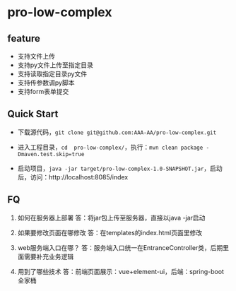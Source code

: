 # pro-low-complex

## feature

- 支持文件上传
- 支持py文件上传至指定目录
- 支持读取指定目录py文件
- 支持传参数调py脚本
- 支持form表单提交

## Quick Start

- 下载源代码，`git clone git@github.com:AAA-AA/pro-low-complex.git`

- 进入工程目录，`cd  pro-low-complex/`，执行：`mvn clean package -Dmaven.test.skip=true`

- 启动项目，`java -jar target/pro-low-complex-1.0-SNAPSHOT.jar`，启动后，访问：http://localhost:8085/index

## FQ

1. 如何在服务器上部署
答：将jar包上传至服务器，直接以java -jar启动

2. 如果要修改页面在哪修改
答：在templates的index.html页面里修改

3. web服务端入口在哪？
答：服务端入口统一在EntranceController类，后期里面需要补充业务逻辑

4. 用到了哪些技术
答：前端页面展示：vue+element-ui，后端：spring-boot全家桶

